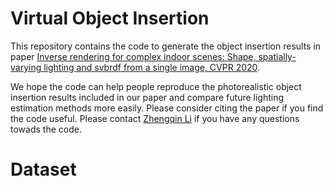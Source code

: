 # Virtual Object Insertion
This repository contains the code to generate the object insertion results in paper [Inverse rendering for complex indoor scenes: Shape, spatially-varying lighting and svbrdf from a single image, CVPR 2020](https://drive.google.com/file/d/17K3RrWQ48gQynOhZHq1g5sQgjLjoMiPk/view). 

We hope the code can help people reproduce the photorealistic object insertion results included in our paper and compare future lighting estimation methods more easily. Please consider citing the paper if you find the code useful. Please contact [Zhengqin Li](zhl378@eng.ucsd.edu) if you have any questions towads the code. 

# Dataset
